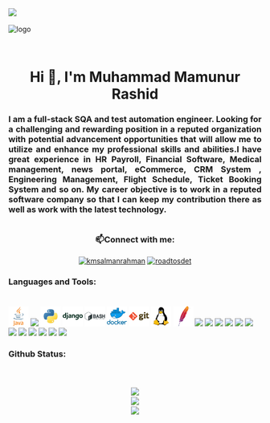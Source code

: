 
<img src ="https://gpvc.arturio.dev/Mamun104">
<br>

![logo](https://mir-s3-cdn-cf.behance.net/project_modules/max_1200/223e6792880429.5e569ff84ebef.gif)

<br>
<h1 align="center">Hi 👋, I'm Muhammad Mamunur Rashid </h1>
<h3 align="justify">I am a full-stack SQA and test automation engineer. Looking for a challenging and rewarding position in a reputed organization with potential advancement opportunities that will allow me to utilize and enhance my professional skills and abilities.I have great experience in HR Payroll, Financial Software, Medical management, news portal, eCommerce, CRM System , Engineering Management, Flight Schedule, Ticket Booking System and so on. My career objective is to work in a reputed software company so that I can keep my contribution there as well as work with the latest technology.</h3>
<h1></h1>
<h3 align="center">📫Connect with me:</h3>
<p align="center">
<a href="https://www.linkedin.com/in/muhamud-mamunur-rashid-a237b8176/" target="blank"><img align="center" src="https://raw.githubusercontent.com/rahuldkjain/github-profile-readme-generator/master/src/images/icons/Social/linked-in-alt.svg" alt="kmsalmanrahman" height="30" width="40" /></a>
<a href="https://www.facebook.com/muazzaman340" target="blank"><img align="center" src="https://raw.githubusercontent.com/rahuldkjain/github-profile-readme-generator/master/src/images/icons/Social/facebook.svg" alt="roadtosdet" height="30" width="40" /></a>
</p>

<h3 align="left">Languages and Tools:</h3>
<h1></h1>
  <code><img height="40" src="https://raw.githubusercontent.com/github/explore/80688e429a7d4ef2fca1e82350fe8e3517d3494d/topics/java/java.png"></code>
  <code><img height="40" src="https://user-images.githubusercontent.com/48891202/135019836-4eb0b434-0b0d-42b0-b359-96077cbb71bf.png"></code>
  <code><img height="40" src="https://raw.githubusercontent.com/github/explore/80688e429a7d4ef2fca1e82350fe8e3517d3494d/topics/python/python.png"></code>
  <code><img height="40" src="https://raw.githubusercontent.com/github/explore/80688e429a7d4ef2fca1e82350fe8e3517d3494d/topics/django/django.png"></code>
  <code><img height="40" src="https://raw.githubusercontent.com/github/explore/80688e429a7d4ef2fca1e82350fe8e3517d3494d/topics/bash/bash.png"></code>
  <code><img height="40" src="https://raw.githubusercontent.com/github/explore/80688e429a7d4ef2fca1e82350fe8e3517d3494d/topics/docker/docker.png"></code>
  <code><img height="40" src="https://raw.githubusercontent.com/github/explore/80688e429a7d4ef2fca1e82350fe8e3517d3494d/topics/git/git.png"></code>
  <code><img height="40" src="https://raw.githubusercontent.com/github/explore/80688e429a7d4ef2fca1e82350fe8e3517d3494d/topics/linux/linux.png"></code>
  <code><img height="40" src="https://raw.githubusercontent.com/github/explore/80688e429a7d4ef2fca1e82350fe8e3517d3494d/topics/maven/maven.png"></code>
  <code><img height="40" src="https://user-images.githubusercontent.com/48891202/135020000-067afc86-f3e9-48ad-b9a3-2c234fa0eb9f.png"></code>
  <code><img height="40" src="https://user-images.githubusercontent.com/48891202/135020058-88e277f2-36a5-4ff7-a1ee-8ef37e2c6c58.png"></code>
  <code><img height="40" src="https://github-production-user-asset-6210df.s3.amazonaws.com/78067017/241550049-f02cf4b2-04c1-4416-a27c-b324ac7fb660.png"></code>
  <code><img height="40" src="https://github-production-user-asset-6210df.s3.amazonaws.com/78067017/241550239-6677121c-301a-4f30-b1d4-c9b3223473f5.png"></code>
  <code><img height="40" src="https://github-production-user-asset-6210df.s3.amazonaws.com/78067017/241550413-f94a9e15-35a7-46a7-a1f5-64c1e702513a.png"></code>
  <code><img height="40" src="https://github-production-user-asset-6210df.s3.amazonaws.com/78067017/241550508-d49850ba-0b54-467b-833e-38962d40eba2.png"></code>
  <code><img height="40" src="https://github-production-user-asset-6210df.s3.amazonaws.com/78067017/241550666-adcb3326-a947-435f-ace8-112507f2fa45.png"></code>
  <code><img height="40" src="https://github-production-user-asset-6210df.s3.amazonaws.com/78067017/241551221-384aedb3-175e-418c-8188-c94fd378c6cc.png"></code>
  <code><img height="40" src="https://github-production-user-asset-6210df.s3.amazonaws.com/78067017/241551714-57ac2e5b-d6db-44ee-a863-1d66e3e51868.png"></code>
  <code><img height="40" src="https://github-production-user-asset-6210df.s3.amazonaws.com/78067017/241552555-76ce4735-08bc-4b3c-8ae0-b4294f741742.png"></code>
  <code><img height="40" src="https://github-production-user-asset-6210df.s3.amazonaws.com/78067017/241552939-b5d5b7c9-04f8-478d-a1a1-c3231769d18f.png"></code>
  <code><img height="40" src="https://github-production-user-asset-6210df.s3.amazonaws.com/78067017/241553602-996458eb-1d3d-4500-af64-d6026826b273.png"></code>



<h3 align="lift">Github Status:</h3>
<h1></h1>
<p align = "center">
<br>
<!--   <img src="https://github-readme-stats.vercel.app/api/top-langs?username= Mamun104&show_icons=true&locale=en&layout=compact&langs_count=8&hide=shell,scss,less,vue,less_Width="400" /> -->
  <a href="https://git.io/streak-stats">
    <img src="https://github-readme-stats.vercel.app/api?username=Mamun104&show_icons=true&theme=radical">
  </a>
  <br>
  <a href="https://git.io/streak-stats">
    <img src="http://github-readme-streak-stats.herokuapp.com?user=Mamun104&theme=react&background=0d1117&border=666">
  </a>
  <br>
  
  <a href="https://git.io/streak-stats">
    <img src="https://streak-stats.demolab.com/?user=DenverCoder1&theme=dark)](https://streak-stats.demolab.com/?user=DenverCoder1&theme=dark">
  </a>

</p>



